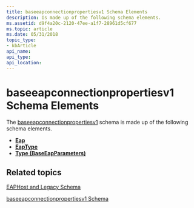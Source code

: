 ```yaml
---
title: baseeapconnectionpropertiesv1 Schema Elements
description: Is made up of the following schema elements.
ms.assetid: d9f4a20c-2120-47ee-a1f7-28961d5cf677
ms.topic: article
ms.date: 05/31/2018
topic_type: 
- kbArticle
api_name: 
api_type: 
api_location: 
---
```


# baseeapconnectionpropertiesv1 Schema Elements

The [baseeapconnectionpropertiesv1](baseeapconnectionpropertiesv1schema-schema.md) schema is made up of the following schema elements.

-   [**Eap**](baseeapconnectionpropertiesv1schema-eap-element.md)
-   [**EapType**](baseeapconnectionpropertiesv1schema-eaptype-element.md)
-   [**Type (BaseEapParameters)**](baseeapconnectionpropertiesv1schema-type-baseeapparameters-element.md)

## Related topics

<dl> <dt>

[EAPHost and Legacy Schema](eaphost-schemas.md)
</dt> <dt>

[baseeapconnectionpropertiesv1 Schema](baseeapconnectionpropertiesv1schema-schema.md)
</dt> </dl>

 

 




